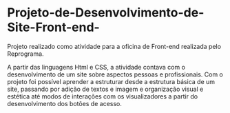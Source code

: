 # Projeto-de-Desenvolvimento-de-Site-Front-end-
Projeto realizado como atividade para a oficina de Front-end realizada pelo Reprograma.


A partir das linguagens Html e CSS, a atividade contava com o desenvolvimento de um site sobre aspectos pessoas e profissionais. Com o projeto foi possível aprender a estruturar desde a estrutura básica de um site, passando por adição de textos e imagem e organização visual e estética até modos de interações com os visualizadores a partir do desenvolvimento dos botões de acesso.
